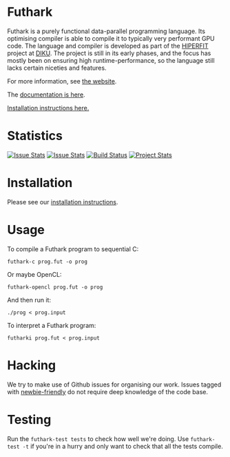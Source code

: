 Futhark
==========

Futhark is a purely functional data-parallel programming language.
Its optimising compiler is able to compile it to typically very
performant GPU code.  The language and compiler is developed as part
of the [HIPERFIT](http://hiperfit.dk) project at
[DIKU](http://diku.dk).  The project is still in its early phases, and
the focus has mostly been on ensuring high runtime-performance, so the
language still lacks certain niceties and features.

For more information, see [the website](http://futhark-lang.org).

The [documentation is here](http://futhark.readthedocs.io).

[Installation instructions here.](http://futhark.readthedocs.io/en/latest/installation.html)

Statistics
==========

[![Issue Stats](http://issuestats.com/github/HIPERFIT/futhark/badge/pr)](http://issuestats.com/github/HIPERFIT/futhark) [![Issue Stats](http://issuestats.com/github/HIPERFIT/futhark/badge/issue)](http://issuestats.com/github/HIPERFIT/futhark) [![Build Status](https://travis-ci.org/HIPERFIT/futhark.svg?branch=master)](https://travis-ci.org/HIPERFIT/futhark) [![Project Stats](https://www.openhub.net/p/futharkcompiler/widgets/project_thin_badge.gif)](https://www.openhub.net/p/futharkcompiler)

Installation
============

Please see our [installation instructions](https://futhark.readthedocs.io/en/latest/installation.html).

Usage
=====

To compile a Futhark program to sequential C:

    futhark-c prog.fut -o prog

Or maybe OpenCL:

    futhark-opencl prog.fut -o prog

And then run it:

    ./prog < prog.input

To interpret a Futhark program:

    futharki prog.fut < prog.input

Hacking
=======

We try to make use of Github issues for organising our work.  Issues
tagged with
[newbie-friendly](https://github.com/HIPERFIT/futhark/issues?q=is%3Aissue+is%3Aopen+label%3Anewbie-friendly)
do not require deep knowledge of the code base.

Testing
=======

Run the `futhark-test tests` to check how well we're doing.  Use
`futhark-test -t` if you're in a hurry and only want to check that all
the tests compile.
